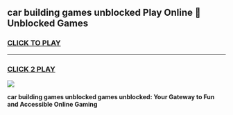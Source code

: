 
## car building games unblocked Play Online 👋 Unblocked Games
<h3>
<a href="https://premium.freeplayer.one?title=car_building_games_unblocked&ref=19F">CLICK TO PLAY</a></h3>
<hr>

<h3>
<a href="https://premium.freeplayer.one?title=car_building_games_unblocked&ref=19F">CLICK 2 PLAY</a>
  
</h3>

<a href="https://premium.freeplayer.one?title=car_building_games_unblocked&ref=19F"><img src="https://clearcache.store/games.png"></a>


**car building games unblocked games unblocked: Your Gateway to Fun and Accessible Online Gaming**
